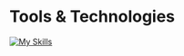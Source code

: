# Tools & Technologies

[![My Skills](https://skillicons.dev/icons?i=html,nodejs,js,css,mysql,firebase,vscode)](https://skillicons.dev)

